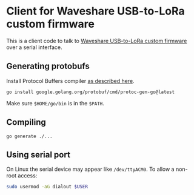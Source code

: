 # Client for Waveshare USB-to-LoRa custom firmware

This is a client code to talk to [Waveshare USB-to-LoRa custom firmware](https://github.com/Archie3d/waveshare-usb-lora-firmware) over a serial interface.

## Generating protobufs

Install Protocol Buffers compiler [as described here](https://protobuf.dev/installation/).

```shell
go install google.golang.org/protobuf/cmd/protoc-gen-go@latest
```
Make sure `$HOME/go/bin` is in the `$PATH`.

## Compiling
```
go generate ./...
```

## Using serial port
On Linux the serial device may appear like `/dev/ttyACM0`.
To allow a non-root access:
```bash
sudo usermod -aG dialout $USER
```
